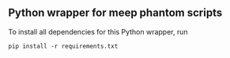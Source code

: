 ## Python wrapper for meep phantom scripts
To install all dependencies for this Python wrapper, run

    pip install -r requirements.txt


